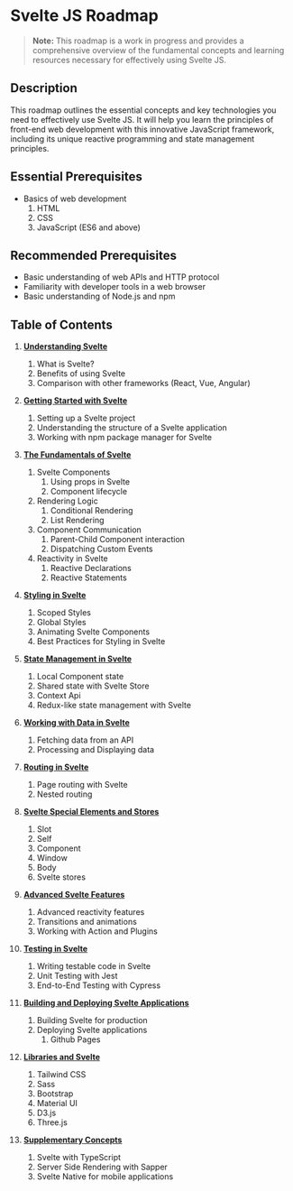 # Svelte JS Roadmap

> **Note:** This roadmap is a work in progress and provides a comprehensive
> overview of the fundamental concepts and learning resources necessary for
> effectively using Svelte JS.

## Description

This roadmap outlines the essential concepts and key technologies you need to
effectively use Svelte JS. It will help you learn the principles of front-end
web development with this innovative JavaScript framework, including its unique
reactive programming and state management principles.
## Essential Prerequisites

* Basics of web development
    1. HTML
    2. CSS
    3. JavaScript (ES6 and above)

## Recommended Prerequisites

* Basic understanding of web APIs and HTTP protocol
* Familiarity with developer tools in a web browser
* Basic understanding of Node.js and npm

## Table of Contents

1. **[Understanding Svelte](understandingSvelte.md)**
    1. What is Svelte?
    2. Benefits of using Svelte
    3. Comparison with other frameworks (React, Vue, Angular)

2. **[Getting Started with Svelte](gettingStarted.md)**
    1. Setting up a Svelte project
    2. Understanding the structure of a Svelte application
    3. Working with npm package manager for Svelte

3. **[The Fundamentals of Svelte](fundamentalsOfSvelte.md)**
    1. Svelte Components
        1. Using props in Svelte
        2. Component lifecycle
    2. Rendering Logic
        1. Conditional Rendering
        2. List Rendering
    3. Component Communication
        1. Parent-Child Component interaction
        2. Dispatching Custom Events
    4. Reactivity in Svelte
        1. Reactive Declarations
        2. Reactive Statements

4. **[Styling in Svelte](/web/frontend/svelte/Chapters/styling.md)**
    1. Scoped Styles
    2. Global Styles
    3. Animating Svelte Components
    4. Best Practices for Styling in Svelte

5. **[State Management in Svelte](/web/frontend/svelte/Chapters/stateManagement.md)**
    1. Local Component state
    2. Shared state with Svelte Store
    3. Context Api
    4. Redux-like state management with Svelte

6. **[Working with Data in Svelte](/web/frontend/svelte/Chapters/data.md)**
    1. Fetching data from an API
    2. Processing and Displaying data

7. **[Routing in Svelte](/web/frontend/svelte/Chapters/routing.md)**
    1. Page routing with Svelte
    2. Nested routing

8. **[Svelte Special Elements and Stores](/web/frontend/svelte/Chapters/specialElements.md)**
    1. Slot
    2. Self
    3. Component
    4. Window
    5. Body
    6. Svelte stores

9. **[Advanced Svelte Features](/web/frontend/svelte/Chapters/advancedSvelte.md)**
    1. Advanced reactivity features
    2. Transitions and animations
    3. Working with Action and Plugins

10. **[Testing in Svelte](/web/frontend/svelte/Chapters/testing.md)**
    1. Writing testable code in Svelte
    2. Unit Testing with Jest
    3. End-to-End Testing with Cypress

11. **[Building and Deploying Svelte Applications](/web/frontend/svelte/Chapters/deploying.md)**
    1. Building Svelte for production
    2. Deploying Svelte applications
       1. Github Pages

12. **[Libraries and Svelte](/web/frontend/svelte/Chapters/libraries.md)**
    1. Tailwind CSS
    2. Sass
    3. Bootstrap
    4. Material UI
    5. D3.js
    6. Three.js

13. **[Supplementary Concepts](/web/frontend/svelte/Chapters/otherConecpts.md)**
    1. Svelte with TypeScript
    2. Server Side Rendering with Sapper
    3. Svelte Native for mobile applications